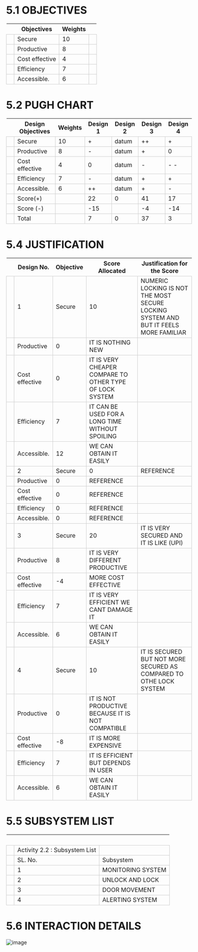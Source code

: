 # 5.1 OBJECTIVES
<html>
<body>
<!--StartFragment--><google-sheets-html-origin><style type="text/css"><!--td {border: 1px solid #cccccc;}br {mso-data-placement:same-cell;}--></style>

  | Objectives | Weights |  
-- | -- | -- | --
  | Secure | 10 |  
  | Productive | 8 |  
  | Cost effective | 4 |  
  | Efficiency | 7 |  
  | Accessible. | 6 |  

<!--EndFragment-->
</body>
</html>

# 5.2 PUGH CHART
<html>
<body>
<!--StartFragment--><google-sheets-html-origin><style type="text/css"><!--td {border: 1px solid #cccccc;}br {mso-data-placement:same-cell;}--></style>

  | Design Objectives | Weights | Design 1 | Design 2 | Design 3 | Design 4
-- | -- | -- | -- | -- | -- | --
  | Secure | 10 | + | datum | ++ | +
  | Productive | 8 | - | datum | + | 0
  | Cost effective | 4 | 0 | datum | - | - -
  | Efficiency | 7 | - | datum | + | +
  | Accessible. | 6 | ++ | datum | + | -
  | Score(+) |   | 22 | 0 | 41 | 17
  | Score (-) |   | -15 |   | -4 | -14
  | Total |   | 7 | 0 | 37 | 3

<!--EndFragment-->
</body>
</html>

# 5.4 JUSTIFICATION
<html>
<body>
<!--StartFragment--><google-sheets-html-origin><style type="text/css"><!--td {border: 1px solid #cccccc;}br {mso-data-placement:same-cell;}--></style>

  | Design No. | Objective | Score Allocated | Justification for the Score
-- | -- | -- | -- | --
  | 1 | Secure | 10 | NUMERIC LOCKING IS NOT THE MOST SECURE LOCKING SYSTEM AND BUT IT FEELS MORE FAMILIAR
  | Productive | 0 | IT IS NOTHING NEW
  | Cost effective | 0 | IT IS VERY CHEAPER COMPARE TO OTHER TYPE OF LOCK SYSTEM
  | Efficiency | 7 | IT CAN BE USED FOR A LONG TIME WITHOUT SPOILING
  | Accessible. | 12 | WE CAN OBTAIN IT EASILY
  | 2 | Secure | 0 | REFERENCE
  | Productive | 0 | REFERENCE
  | Cost effective | 0 | REFERENCE
  | Efficiency | 0 | REFERENCE
  | Accessible. | 0 | REFERENCE
  | 3 | Secure | 20 | IT IS VERY SECURED AND IT IS LIKE (UPI)
  | Productive | 8 | IT IS VERY DIFFERENT PRODUCTIVE
  | Cost effective | -4 | MORE COST EFFECTIVE
  | Efficiency | 7 | IT IS VERY EFFICIENT WE CANT DAMAGE IT
  | Accessible. | 6 | WE CAN OBTAIN IT EASILY
  | 4 | Secure | 10 | IT IS SECURED BUT NOT MORE SECURED AS COMPARED TO OTHE LOCK SYSTEM
  | Productive | 0 | IT IS NOT PRODUCTIVE BECAUSE IT IS NOT COMPATIBLE
  | Cost effective | -8 | IT IS MORE EXPENSIVE
  | Efficiency | 7 | IT IS EFFICIENT BUT DEPENDS IN USER
  | Accessible. | 6 | WE CAN OBTAIN IT EASILY

<!--EndFragment-->
</body>
</html>

# 5.5 SUBSYSTEM LIST
<html>
<body>
<!--StartFragment--><google-sheets-html-origin><style type="text/css"><!--td {border: 1px solid #cccccc;}br {mso-data-placement:same-cell;}--></style>

  |   |  
-- | -- | --
  | Activity 2.2  : Subsystem List
  | SL. No. | Subsystem
  | 1 | MONITORING SYSTEM
  | 2 | UNLOCK AND LOCK
  | 3 | DOOR MOVEMENT
  | 4 | ALERTING SYSTEM

<!--EndFragment-->
</body>
</html>

# 5.6 INTERACTION DETAILS
![image](https://user-images.githubusercontent.com/119282911/209508349-67b0b7d8-7bf7-4052-9abf-445fc622851c.png)